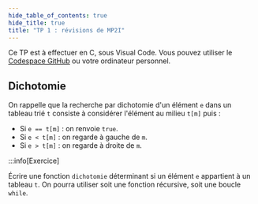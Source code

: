 ```yaml
---
hide_table_of_contents: true
hide_title: true
title: "TP 1 : révisions de MP2I"
---
```


Ce TP est à effectuer en C, sous Visual Code. Vous pouvez utiliser le [Codespace GitHub](./0_codespace.md) ou votre ordinateur personnel.

## Dichotomie

On rappelle que la recherche par dichotomie d'un élément `e` dans un tableau trié `t` consiste à considérer l'élément au milieu `t[m]` puis :
- Si `e == t[m]` : on renvoie `true`.
- Si `e < t[m]` : on regarde à gauche de `m`.
- Si `e > t[m]` : on regarde à droite de `m`.


:::info[Exercice]

Écrire une fonction `dichotomie` déterminant si un élément `e` appartient à un tableau `t`. On pourra utiliser soit une fonction récursive, soit une boucle `while`.

